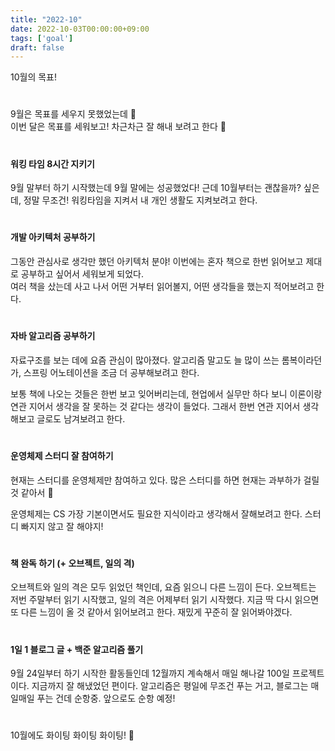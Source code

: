 ```yaml
---
title: "2022-10"
date: 2022-10-03T00:00:00+09:00
tags: ['goal']
draft: false
---
```

10월의 목표!
<!--more--> 

#
9월은 목표를 세우지 못했었는데 🥲  
이번 달은 목표를 세워보고! 차근차근 잘 해내 보려고 한다 🙂


#
#### 워킹 타임 8시간 지키기
9월 말부터 하기 시작했는데 9월 말에는 성공했었다!
근데 10월부터는 괜찮을까? 싶은데, 정말 무조건! 워킹타임을 지켜서 내 개인 생활도 지켜보려고 한다.


#
#### 개발 아키텍처 공부하기
그동안 관심사로 생각만 했던 아키텍처 분야!
이번에는 혼자 책으로 한번 읽어보고 제대로 공부하고 싶어서 세워보게 되었다.  
여러 책을 샀는데 사고 나서 어떤 거부터 읽어볼지, 어떤 생각들을 했는지 적어보려고 한다.


#
#### 자바 알고리즘 공부하기
자료구조를 보는 데에 요즘 관심이 많아졌다. 
알고리즘 말고도 늘 많이 쓰는 롬복이라던가, 스프링 어노테이션을 조금 더 공부해보려고 한다.

보통 책에 나오는 것들은 한번 보고 잊어버리는데, 현업에서 실무만 하다 보니 이론이랑 연관 지어서 생각을 잘 못하는 것 같다는 생각이 들었다. 
그래서 한번 연관 지어서 생각해보고 글로도 남겨보려고 한다.


#
#### 운영체제 스터디 잘 참여하기
현재는 스터디를 운영체제만 참여하고 있다. 
많은 스터디를 하면 현재는 과부하가 걸릴 것 같아서 🥲

운영체제는 CS 가장 기본이면서도 필요한 지식이라고 생각해서 잘해보려고 한다. 
스터디 빠지지 않고 잘 해야지!


#
#### 책 완독 하기 (+ 오브젝트, 일의 격)
오브젝트와 일의 격은 모두 읽었던 책인데, 요즘 읽으니 다른 느낌이 든다. 
오브젝트는 저번 주말부터 읽기 시작했고, 일의 격은 어제부터 읽기 시작했다. 
지금 딱 다시 읽으면 또 다른 느낌이 올 것 같아서 읽어보려고 한다. 
재밌게 꾸준히 잘 읽어봐야겠다.


#
#### 1일 1 블로그 글 + 백준 알고리즘 풀기
9월 24일부터 하기 시작한 활동들인데 12월까지 계속해서 매일 해나갈 100일 프로젝트이다. 
지금까지 잘 해냈었던 편이다. 
알고리즘은 평일에 무조건 푸는 거고, 블로그는 매일매일 푸는 건데 순항중. 
앞으로도 순항 예정!


#
10월에도 화이팅 화이팅 화이팅! 🥰